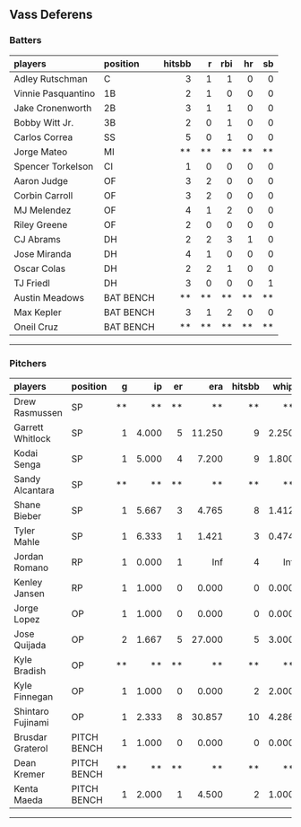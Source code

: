 ## Vass Deferens

### Batters

 
|players            |position  | hitsbb|  r| rbi| hr| sb| 
|:------------------|:---------|------:|--:|---:|--:|--:| 
|Adley Rutschman    |C         |      3|  1|   1|  0|  0| 
|Vinnie Pasquantino |1B        |      2|  1|   0|  0|  0| 
|Jake Cronenworth   |2B        |      3|  1|   1|  0|  0| 
|Bobby Witt Jr.     |3B        |      2|  0|   1|  0|  0| 
|Carlos Correa      |SS        |      5|  0|   1|  0|  0| 
|Jorge Mateo        |MI        |     **| **|  **| **| **| 
|Spencer Torkelson  |CI        |      1|  0|   0|  0|  0| 
|Aaron Judge        |OF        |      3|  2|   0|  0|  0| 
|Corbin Carroll     |OF        |      3|  2|   0|  0|  0| 
|MJ Melendez        |OF        |      4|  1|   2|  0|  0| 
|Riley Greene       |OF        |      2|  0|   0|  0|  0| 
|CJ Abrams          |DH        |      2|  2|   3|  1|  0| 
|Jose Miranda       |DH        |      4|  1|   0|  0|  0| 
|Oscar Colas        |DH        |      2|  2|   1|  0|  0| 
|TJ Friedl          |DH        |      3|  0|   0|  0|  1| 
|Austin Meadows     |BAT BENCH |     **| **|  **| **| **| 
|Max Kepler         |BAT BENCH |      3|  1|   2|  0|  0| 
|Oneil Cruz         |BAT BENCH |     **| **|  **| **| **| 


* * *

### Pitchers

 
|players           |position    |  g|    ip| er|    era| hitsbb|  whip| so|  w| sv| 
|:-----------------|:-----------|--:|-----:|--:|------:|------:|-----:|--:|--:|--:| 
|Drew Rasmussen    |SP          | **|    **| **|     **|     **|    **| **| **| **| 
|Garrett Whitlock  |SP          |  1| 4.000|  5| 11.250|      9| 2.250|  1|  0|  0| 
|Kodai Senga       |SP          |  1| 5.000|  4|  7.200|      9| 1.800|  4|  1|  0| 
|Sandy Alcantara   |SP          | **|    **| **|     **|     **|    **| **| **| **| 
|Shane Bieber      |SP          |  1| 5.667|  3|  4.765|      8| 1.412|  4|  0|  0| 
|Tyler Mahle       |SP          |  1| 6.333|  1|  1.421|      3| 0.474|  4|  0|  0| 
|Jordan Romano     |RP          |  1| 0.000|  1|    Inf|      4|   Inf|  0|  0|  0| 
|Kenley Jansen     |RP          |  1| 1.000|  0|  0.000|      0| 0.000|  2|  0|  1| 
|Jorge Lopez       |OP          |  1| 1.000|  0|  0.000|      0| 0.000|  0|  0|  0| 
|Jose Quijada      |OP          |  2| 1.667|  5| 27.000|      5| 3.000|  2|  0|  1| 
|Kyle Bradish      |OP          | **|    **| **|     **|     **|    **| **| **| **| 
|Kyle Finnegan     |OP          |  1| 1.000|  0|  0.000|      2| 2.000|  0|  0|  1| 
|Shintaro Fujinami |OP          |  1| 2.333|  8| 30.857|     10| 4.286|  2|  0|  0| 
|Brusdar Graterol  |PITCH BENCH |  1| 1.000|  0|  0.000|      0| 0.000|  2|  0|  0| 
|Dean Kremer       |PITCH BENCH | **|    **| **|     **|     **|    **| **| **| **| 
|Kenta Maeda       |PITCH BENCH |  1| 2.000|  1|  4.500|      2| 1.000|  0|  0|  0| 


* * *


